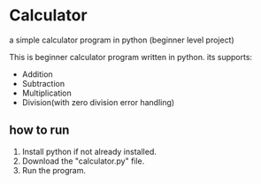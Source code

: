 # Calculator
a simple calculator program in python (beginner level project)

This is beginner calculator program written in python.
its supports:
- Addition
- Subtraction
- Multiplication
- Division(with zero division error handling)
## how to run
1. Install python if not already installed.
2. Download the "calculator.py" file.
3. Run the program.
